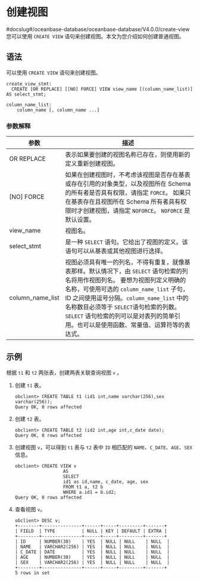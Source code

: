 # 创建视图
#docslug#/oceanbase-database/oceanbase-database/V4.0.0/create-view
您可以使用 `CREATE VIEW` 语句来创建视图。本文为您介绍如何创建普通视图。

## 语法

可以使用 `CREATE VIEW` 语句来创建视图。

```unknow
create_view_stmt:
  CREATE [OR REPLACE] [[NO] FORCE] VIEW view_name [(column_name_list)] AS select_stmt;

column_name_list:
    column_name [, column_name ...]
```

### 参数解释

| 参数 | 描述 |
|----|----|
| OR REPLACE       | 表示如果要创建的视图名称已存在，则使用新的定义重新创建视图。                                                                                                                                                                                                                    |
| \[NO\] FORCE     | 如果在创建视图时，不考虑该视图是否存在基表或存在引用的对象类型，以及视图所在 Schema 的所有者是否具有权限，请指定 `FORCE`。 如果只在基表存在且视图所在 Schema 所有者具有权限时才创建视图，请指定 `NOFORCE`。 `NOFORCE` 是默认设置。                                                                          |
| view_name        | 视图名。                                                                                                                                                                                                                                              |
| select_stmt      | 是一种 `SELECT` 语句。它给出了视图的定义。该语句可以从基表或其他视图进行选择。                                                                                                                                                                                                      |
| column_name_list | 视图必须具有唯一的列名，不得有重复，就像基表那样。默认情况下，由 `SELECT` 语句检索的列名将用作视图列名。 要想为视图列定义明确的名称，可使用可选的 `column_name_list` 子句，ID 之间使用逗号分隔。`column_name_list` 中的名称数目必须等于 `SELECT`语句检索的列数。 `SELECT` 语句检索的列可以是对表列的简单引用。也可以是使用函数、常量值、运算符等的表达式。 |

## 示例

根据 `t1` 和 `t2` 两张表，创建两表关联查询视图 `v` 。

1. 创建 `t1` 表。

   ```unknow
   obclient> CREATE TABLE t1 (id1 int,name varchar(256),sex varchar(256));
   Query OK, 0 rows affected
   ```

2. 创建 `t2` 表。

   ```unknow
   obclient> CREATE TABLE t2 (id2 int,age int,c_date date);
   Query OK, 0 rows affected
   ```

3. 创建视图 `v`，可以得到 `t1` 表与 `t2` 表中 `ID` 相匹配的 `NAME`、`C_DATE`、`AGE`、`SEX` 信息。

   ```unknow
   obclient> CREATE VIEW v
                     AS
                     SELECT
                     id1 as id,name, c_date, age, sex
                     FROM t1 a, t2 b
                     WHERE a.id1 = b.id2;
   Query OK, 0 rows affected
   ```

4. 查看视图 `v`。

   ```unknow
   obclient> DESC v;
   +--------+---------------+------+-----+---------+-------+
   | FIELD  | TYPE          | NULL | KEY | DEFAULT | EXTRA |
   +--------+---------------+------+-----+---------+-------+
   | ID     | NUMBER(38)    | YES  | NULL | NULL    | NULL  |
   | NAME   | VARCHAR2(256) | YES  | NULL | NULL    | NULL  |
   | C_DATE | DATE          | YES  | NULL | NULL    | NULL  |
   | AGE    | NUMBER(38)    | YES  | NULL | NULL    | NULL  |
   | SEX    | VARCHAR2(256) | YES  | NULL | NULL    | NULL  |
   +--------+---------------+------+-----+---------+-------+
   5 rows in set
   ```
